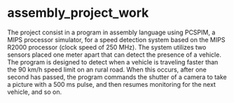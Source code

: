 # assembly_project_work

The project consist in a program in assembly language using PCSPIM, a MIPS processor simulator, for a speed detection system based on the MIPS R2000 processor (clock speed of 250 MHz). The system utilizes two sensors placed one meter apart that can detect the presence of a vehicle. The program is designed to detect when a vehicle is traveling faster than the 90 km/h speed limit on an rural road. When this occurs, after one second has passed, the program commands the shutter of a camera to take a picture with a 500 ms pulse, and then resumes monitoring for the next vehicle, and so on.
